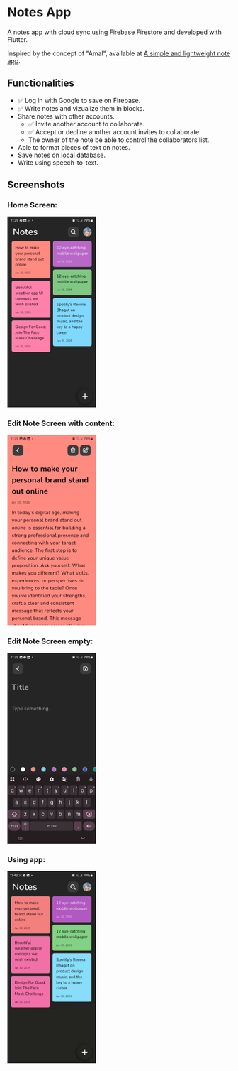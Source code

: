 # Notes App

A notes app with cloud sync using Firebase Firestore and developed with Flutter.

Inspired by the concept of "Amal", available at [A simple and lightweight note app](https://dribbble.com/shots/11875872-A-simple-and-lightweight-note-app).

## Functionalities
- ✅ Log in with Google to save on Firebase.
- ✅ Write notes and vizualize them in blocks.
- Share notes with other accounts.
    - ✅ Invite another account to collaborate.
    - ✅ Accept or decline another account invites to collaborate.
    - The owner of the note be able to control the collaborators list.
- Able to format pieces of text on notes.
- Save notes on local database.
- Write using speech-to-text.

## Screenshots

### Home Screen:
<img src="screenshots/home.png" alt="screenshot" width="200"/>

### Edit Note Screen with content:
<img src="screenshots/edit_full.png" alt="screenshot" width="200"/>

### Edit Note Screen empty:
<img src="screenshots/edit_empty.png" alt="screenshot" width="200"/>

### Using app:
<img src="screenshots/app.gif" alt="screenshot" width="200"/>
